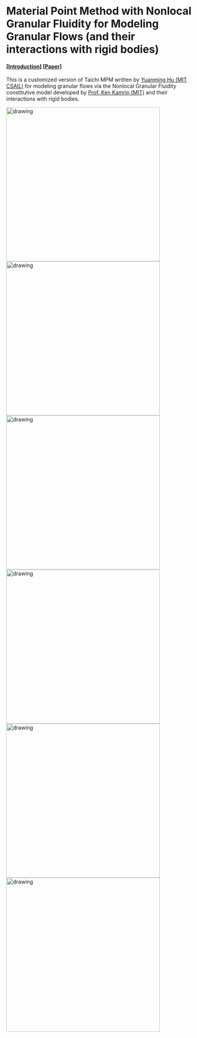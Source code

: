 #  Material Point Method with Nonlocal Granular Fluidity for Modeling Granular Flows (and their interactions with rigid bodies)
#### [[Introduction](https://youtu.be/_iNQWDR8nNA)] [[Paper](https://www.iaarc.org/publications/2020_proceedings_of_the_37th_isarc/efficient_numerical_methods_for_accurate_modeling_of_soil_cutting_operations.html)]

This is a customized version of Taichi MPM written by [Yuanming Hu (MIT CSAIL)](http://taichi.graphics/me/) for modeling granular flows via the Nonlocal Granular Fluidity constitutive model developed by [Prof. Ken Kamrin (MIT)](http://web.mit.edu/kkamrin/www/index.html) and their interactions with rigid bodies.

<img src="https://github.com/haeriamin/files/blob/master/indExcav.gif" alt="drawing" width="410"> <img src="https://github.com/haeriamin/files/blob/master/wheelSoil.gif" alt="drawing" width="410"> <img src="https://github.com/haeriamin/files/blob/master/explate1.gif" alt="drawing" width="410"> <img src="https://github.com/haeriamin/files/blob/master/explate2exp.gif" alt="drawing" width="410"> <img src="https://github.com/haeriamin/files/blob/master/silo.gif" alt="drawing" width="410"> <img src="https://github.com/haeriamin/files/blob/master/tcFlow.gif" alt="drawing" width="410">
